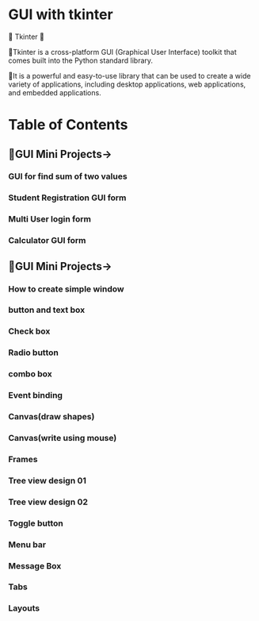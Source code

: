 # GUI with tkinter

💫 Tkinter 💫

 🌟Tkinter is a cross-platform GUI (Graphical User Interface) toolkit that comes built into the Python standard library.

 🌟It is a powerful and easy-to-use library that can be used to create a wide variety of applications, including desktop applications, web applications, and embedded applications.


# Table of Contents

## 🌟GUI Mini Projects->
### GUI for find sum of two values
### Student Registration GUI form
### Multi User login form
### Calculator GUI form


## 🌟GUI Mini Projects->
### How to create simple window
### button and text box
### Check box
### Radio button
### combo box
### Event binding
### Canvas(draw shapes)
### Canvas(write using mouse)
### Frames
### Tree view design 01
### Tree view design 02
### Toggle button
### Menu bar
### Message Box
### Tabs
### Layouts



